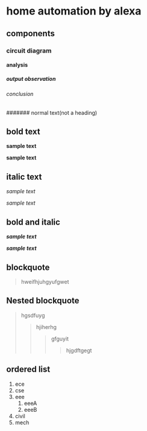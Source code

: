 # home automation by alexa
## components
### circuit diagram
#### analysis
##### output observation
###### conclusion
####### normal text(not a heading)
## bold text
**sample text**

__sample text__
## italic text
*sample text*

_sample text_
## bold and italic
**_sample text_**

__*sample text*__
## blockquote
> hweifhjuhgyufgwet
## Nested blockquote
> hgsdfuyg
>> hjiherhg
>>> gfguyit
>>>> hjgdftgegt
## ordered list
1. ece
2. cse
3. eee
   1. eeeA
   2. eeeB
4. civil
5. mech
